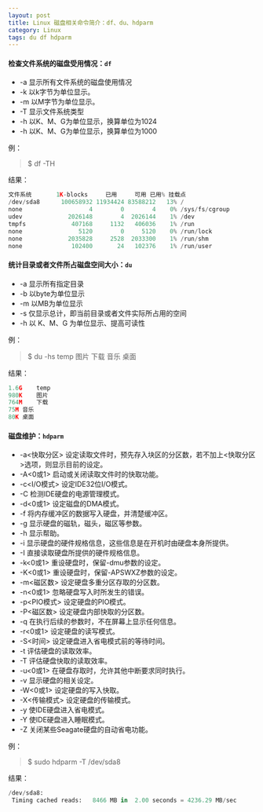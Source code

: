 ```yaml
---
layout: post
title: Linux 磁盘相关命令简介：df、du、hdparm
category: Linux
tags: du df hdparm
---
```


#### 检查文件系统的磁盘受用情况：`df`

* -a 显示所有文件系统的磁盘使用情况
* -k 以k字节为单位显示。
* -m 以M字节为单位显示。
* -T 显示文件系统类型
* -h 以K、M、G为单位显示，换算单位为1024
* -h 以K、M、G为单位显示，换算单位为1000

例：
> $ df -TH

结果：
```python
文件系统       1K-blocks     已用     可用 已用% 挂载点
/dev/sda8      100658932 11934424 83588212   13% /
none                   4        0        4    0% /sys/fs/cgroup
udev             2026148        4  2026144    1% /dev
tmpfs             407168     1132   406036    1% /run
none                5120        0     5120    0% /run/lock
none             2035828     2528  2033300    1% /run/shm
none              102400       24   102376    1% /run/user
```

#### 统计目录或者文件所占磁盘空间大小：`du`

* -a 显示所有指定目录
* -b 以byte为单位显示
* -m 以MB为单位显示
* -s 仅显示总计，即当前目录或者文件实际所占用的空间
* -h 以 K、M、G 为单位显示、提高可读性

例：
> $ du -hs temp 图片 下载 音乐 桌面

结果：
```python
1.6G	temp
980K	图片
764M	下载
75M	音乐
80K	桌面

```

#### 磁盘维护：`hdparm`

* -a<快取分区>   设定读取文件时，预先存入块区的分区数，若不加上<快取分区>选项，则显示目前的设定。
* -A<0或1>   启动或关闭读取文件时的快取功能。
* -c<I/O模式>   设定IDE32位I/O模式。
* -C   检测IDE硬盘的电源管理模式。
* -d<0或1>   设定磁盘的DMA模式。
* -f   将内存缓冲区的数据写入硬盘，并清楚缓冲区。
* -g   显示硬盘的磁轨，磁头，磁区等参数。
* -h   显示帮助。
* -i   显示硬盘的硬件规格信息，这些信息是在开机时由硬盘本身所提供。
* -I   直接读取硬盘所提供的硬件规格信息。
* -k<0或1>   重设硬盘时，保留-dmu参数的设定。
* -K<0或1>   重设硬盘时，保留-APSWXZ参数的设定。
* -m<磁区数>   设定硬盘多重分区存取的分区数。
* -n<0或1>   忽略硬盘写入时所发生的错误。
* -p<PIO模式>   设定硬盘的PIO模式。
* -P<磁区数>   设定硬盘内部快取的分区数。
* -q   在执行后续的参数时，不在屏幕上显示任何信息。
* -r<0或1>   设定硬盘的读写模式。
* -S<时间>   设定硬盘进入省电模式前的等待时间。
* -t   评估硬盘的读取效率。
* -T   评估硬盘快取的读取效率。
* -u<0或1>   在硬盘存取时，允许其他中断要求同时执行。
* -v   显示硬盘的相关设定。
* -W<0或1>   设定硬盘的写入快取。
* -X<传输模式>   设定硬盘的传输模式。
* -y   使IDE硬盘进入省电模式。
* -Y   使IDE硬盘进入睡眠模式。
* -Z   关闭某些Seagate硬盘的自动省电功能。

例：
> $ sudo hdparm -T /dev/sda8

结果：
```python
/dev/sda8:
 Timing cached reads:   8466 MB in  2.00 seconds = 4236.29 MB/sec
```

